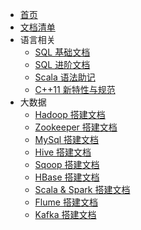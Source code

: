- [首页](/)
- [文档清单](/README.md)
- 语言相关
  - [SQL 基础文档](/lang/sql/README.md)
  - [SQL 进阶文档](/lang/sql_adv/README.md)
  - [Scala 语法助记](/lang/scala/README.md)
  - [C++11 新特性与规范](/lang/modern_cpp/README.md)
- 大数据
  - [Hadoop 搭建文档](/docs/hadoop/README.md)
  - [Zookeeper 搭建文档](/docs/zookeeper/README.md)
  - [MySql 搭建文档](/docs/mysql/README.md)
  - [Hive 搭建文档](/docs/hive/README.md)
  - [Sqoop 搭建文档](/docs/sqoop/README.md)
  - [HBase 搭建文档](/docs/hbase/README.md)
  - [Scala & Spark 搭建文档](/docs/scala&spark/README.md)
  - [Flume 搭建文档](/docs/flume/README.md)
  - [Kafka 搭建文档](/docs/kafka/README.md)

